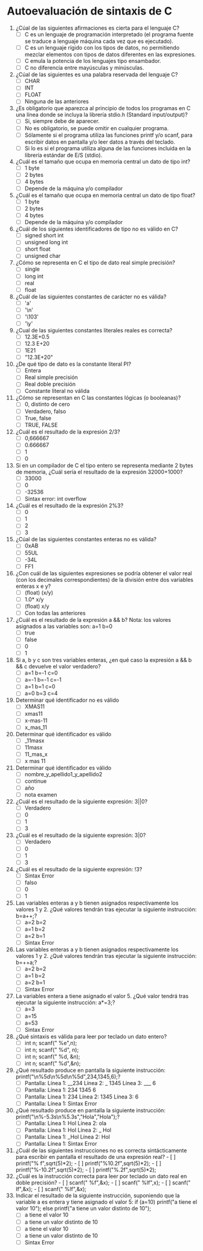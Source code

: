 # Autoevaluación de sintaxis de C

1. ¿Cúal de las siguientes afirmaciones es cierta para el lenguaje C?
     - [ ]   C es un lenguaje de programación interpretado (el programa fuente se traduce a lenguaje máquina cada vez que es ejecutado).
     - [ ]   C es un lenguaje rígido con los tipos de datos, no permitiendo mezclar elementos con tipos de datos diferentes en las expresiones.
     - [ ]   C emula la potencia de los lenguajes tipo ensambador.
     - [ ]   C no diferencia entre mayúsculas y minúsculas.  

2. ¿Cúal de las siguientes es una palabra reservada del lenguaje C?
     - [ ]   CHAR
     - [ ]   INT
     - [ ]   FLOAT
     - [ ]   Ninguna de las anteriores
3. ¿Es obligatorio que aparezca al principio de todos los programas en C una línea donde se incluya la librería stdio.h (Standard input/output)?
     - [ ]   Si, siempre debe de aparecer.
     - [ ]   No es obligatorio, se puede omitir en cualquier programa.
     - [ ]   Sólamente si el programa utiliza las funciones printf y/o scanf, para escribir datos en pantalla y/o leer datos a través del teclado.
     - [ ]   Si lo es si el programa utiliza alguna de las funciones incluida en la librería estándar de E/S (stdio).
4. ¿Cuál es el tamaño que ocupa en memoria central un dato de tipo int?
     - [ ]   1 byte
     - [ ]   2 bytes
     - [ ]   4 bytes
     - [ ]   Depende de la máquina y/o compilador

5. ¿Cuál es el tamaño que ocupa en memoria central un dato de tipo float?
     - [ ]   1 byte
     - [ ]   2 bytes
     - [ ]   4 bytes
     - [ ]   Depende de la máquina y/o compilador
6. ¿Cuál de los siguientes identificadores de tipo no es válido en C?
     - [ ]   signed short int
     - [ ]   unsigned long int
     - [ ]   short float
     - [ ]   unsigned char
7. ¿Cómo se representa en C el tipo de dato real simple precisión?
     - [ ]   single
     - [ ]   long int
     - [ ]   real
     - [ ]   float
8. ¿Cuál de las siguientes constantes de carácter no es válida?
     - [ ]   'a'
     - [ ]   '\n'
     - [ ]   '\103'
     - [ ]   '\y'
9. ¿Cual de las siguientes constantes literales reales es correcta?
     - [ ]   12.3E+0.5
     - [ ]   12.3 E+20
     - [ ]   1E21
     - [ ]   "12.3E+20"
10. ¿De qué tipo de dato es la constante literal PI?
      - [ ]   Entera
      - [ ]   Real simple precisión
      - [ ]   Real doble precisión
      - [ ]   Constante literal no válida
11. ¿Cómo se representan en C las constantes lógicas (o booleanas)?
      - [ ]   0, distinto de cero
      - [ ]   Verdadero, falso
      - [ ]   True, false
      - [ ]   TRUE, FALSE
12. ¿Cuál es el resultado de la expresión 2/3?
      - [ ]   0,666667
      - [ ]   0.666667
      - [ ]   1
      - [ ]   0
13. Si en un compilador de C el tipo entero se representa mediante 2 bytes de memoria, ¿Cuál sería el resultado de la expresión 32000+1000?
      - [ ]   33000
      - [ ]   0
      - [ ]   -32536
      - [ ]   Sintax error: int overflow
14. ¿Cuál es el resultado de la expresión 2%3?
      - [ ]   0
      - [ ]   1
      - [ ]   2
      - [ ]   3
15. ¿Cúal de las siguientes constantes enteras no es válida?
      - [ ]   0xAB
      - [ ]   55UL
      - [ ]   -34L
      - [ ]   FF1
16. ¿Con cuál de las siguientes expresiones se podría obtener el valor real (con los decimales correspondientes) de la división entre dos variables enteras x e y?
      - [ ]   (float) (x/y)
      - [ ]   1.0* x/y
      - [ ]   (float) x/y
      - [ ]   Con todas las anteriores
17. ¿Cuál es el resultado de la expresión a && b?
Nota: los valores asignados a las variables son:
a=1
b=0
      - [ ]   true
      - [ ]   false
      - [ ]   0
      - [ ]   1
18.  Si a, b y c son tres variables enteras, ¿en qué caso la expresión a && b && c devuelve el valor verdadero?
      - [ ]   a=1
    b=-1
    c=0
      - [ ]   a=-1
    b=-1
    c=-1
      - [ ]   a=1
    b=1
    c=0
      - [ ]   a=0
    b=3
    c=4
19.  Determinar qué identificador no es válido
      - [ ]   XMAS11
      - [ ]   xmas11
      - [ ]   x-mas-11
      - [ ]   x_mas_11
20.  Determinar qué identificador es válido
       - [ ]   _11masx
       - [ ]   11masx
       - [ ]   11_mas_x
       - [ ]   x mas 11
21. Determinar qué identificador es válido
      - [ ]   nombre_y_apellido1_y_apellido2
      - [ ]   continue
      - [ ]   año
      - [ ]   nota examen
22. ¿Cuál es el resultado de la siguiente expresión: 3||0?
      - [ ]   Verdadero
      - [ ]   0
      - [ ]   1
      - [ ]   3
23. ¿Cuál es el resultado de la siguiente expresión: 3|0?
      - [ ]   Verdadero
      - [ ]   0
      - [ ]   1
      - [ ]   3
24. ¿Cuál es el resultado de la siguiente expresión: !3?
      - [ ]   Sintax Error
      - [ ]   falso
      - [ ]   0
      - [ ]   1
25. Las variables enteras a y b tienen asignados respectivamente los valores 1 y 2. ¿Qué valores tendrán tras ejecutar la siguiente instrucción: b=a++;?
      - [ ]   a=2
    b=2
      - [ ]   a=1
    b=2
      - [ ]   a=2
    b=1
      - [ ]   Sintax Error
26. Las variables enteras a y b tienen asignados respectivamente los valores 1 y 2. ¿Qué valores tendrán tras ejecutar la siguiente instrucción: b=++a;?
      - [ ]   a=2
    b=2
      - [ ]   a=1
    b=2
      - [ ]   a=2
    b=1
      - [ ]   Sintax Error
27. La variables entera a tiene asignado el valor 5. ¿Qué valor tendrá tras ejecutar la siguiente instrucción: a*=3;?
      - [ ]   a=3
      - [ ]   a=15
      - [ ]   a=53
      - [ ]   Sintax Error
28. ¿Qué sintaxis es válida para leer por teclado un dato entero?
      - [ ]   int n;
    scanf(" %e",n);
      - [ ]   int n;
    scanf(" %d", n);
      - [ ]   int n;
    scanf(" %d, &n);
      - [ ]   int n;
    scanf(" %d",&n);
29. ¿Qué resultado produce en pantalla la siguiente instrucción: printf("\n%5d\n%5d\n%5d",234,1345,6);?
      - [ ]   Pantalla:
            Línea 1: __234
            Línea 2: _ 1345
            Línea 3: ___ 6
      - [ ]   Pantalla:
           Línea 1: 234 1345 6
      - [ ]   Pantalla:
            Línea 1: 234
            Línea 2: 1345
            Línea 3: 6
      - [ ]   Pantalla:
    Línea 1: Sintax Error
30.  ¿Qué resultado produce en pantalla la siguiente instrucción: printf("\n%-5.3s\n%5.3s","Hola","Hola");?
       - [ ]   Pantalla:
            Línea 1: Hol
            Línea 2: ola
       - [ ]   Pantalla:
            Línea 1: Hol
            Línea 2: _ Hol
       - [ ]   Pantalla:
            Línea 1: _Hol
            Línea 2: Hol
       - [ ]   Pantalla:
            Línea 1: Sintax Error
31.  ¿Cuál de las siguientes instrucciones no es correcta sintácticamente para escribir en pantalla el resultado de una expresión real?
          - [ ]   printf("% f",sqrt(5)*2);
          - [ ]   printf("%10.2f",sqrt(5)*2);
          - [ ]   printf("%-10.2f",sqrt(5)*2);
          - [ ]   printf("%.2f",sqrt(5)*2);
32.  ¿Cuál es la instrucción correcta para leer por teclado un dato real en doble precisión?
          - [ ]   scanf(" %f",&x);
          - [ ]   scanf(" %lf",x);
          - [ ]   scanf(" lf",&x);
          - [ ]   scanf(" %lf",&x);
33.  Indicar el resultado de la siguiente instrucción, suponiendo que la variable a es entera y tiene asignado el valor 5:
if (a=10)
printf("a tiene el valor 10");
else printf("a tiene un valor distinto de 10");
       - [ ]   a tiene el valor 10
       - [ ]   a tiene un valor distinto de 10
       - [ ]   a tiene el valor 10 
       - [ ]   a tiene un valor distinto de 10
       - [ ]   Sintax Error
